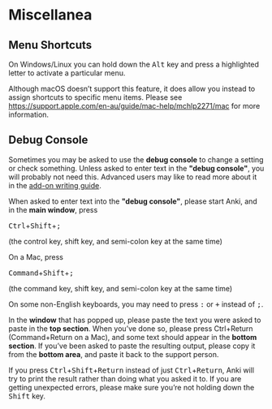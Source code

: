 # Miscellanea

<!-- toc -->

## Menu Shortcuts

On Windows/Linux you can hold down the <kbd>Alt</kbd> key and press a highlighted
letter to activate a particular menu.

Although macOS doesn’t support this feature, it does allow you instead to assign
shortcuts to specific menu items. Please see
<https://support.apple.com/en-au/guide/mac-help/mchlp2271/mac>
for more information.

## Debug Console

Sometimes you may be asked to use the **debug console** to change a setting
or check something. Unless asked to enter text in the **"debug console"**,
you will probably not need this. Advanced users may like to read more
about it in the [add-on writing guide](https://addon-docs.ankiweb.net/debugging.html#debug-console).

When asked to enter text into the **"debug console"**, please start Anki,
and in the **main window**, press

<kbd>Ctrl</kbd>+<kbd>Shift</kbd>+<kbd>;</kbd>

(the control key, shift key, and semi-colon key at the same time)

On a Mac, press

<kbd>Command</kbd>+<kbd>Shift</kbd>+<kbd>;</kbd>

(the command key, shift key, and semi-colon key at the same time)

On some non-English keyboards, you may need to press <kbd>:</kbd> or <kbd>+</kbd> instead
of <kbd>;</kbd>.

In the **window** that has popped up, please paste the text you were asked
to paste in the **top section**. When you’ve done so, please press
Ctrl+Return (Command+Return on a Mac), and some text should appear in
the **bottom section**. If you’ve been asked to paste the resulting output,
please copy it from the **bottom area**, and paste it back to the support
person.

If you press <kbd>Ctrl</kbd>+<kbd>Shift</kbd>+<kbd>Return</kbd> instead of just <kbd>Ctrl</kbd>+<kbd>Return</kbd>, Anki will
try to print the result rather than doing what you asked it to. If you
are getting unexpected errors, please make sure you’re not holding down
the <kbd>Shift</kbd> key.
